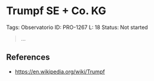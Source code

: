 # Trumpf SE + Co. KG

Tags: Observatorio
ID: PRO-1267
L: 18
Status: Not started

> …
> 

## References

- https://en.wikipedia.org/wiki/Trumpf